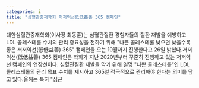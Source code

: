 ```yaml
---
categories: i
title: "심혈관중재학회 저저익선低低益善 365 캠페인"
---
```

대한심혈관중재학회(이사장 최동훈)는 심혈관질환 경험자들의 질환 재발을 예방하고 LDL 콜레스테롤 수치의 관리 중요성을 전하기 위해 "나쁜 콜레스테롤 낮으면 낮을수록 좋은 저저익선(低低益善) 365" 캠페인을 오는 10월까지 진행한다고 26일 밝혔다.저저익선(低低益善) 365 캠페인은 학회가 지난 2020년부터 꾸준히 진행하고 있는 저저익선 캠페인의 연장선이다. 심혈관질환 재발을 막기 위해 일명 "나쁜 콜레스테롤"인 LDL 콜레스테롤의 관리 목표 수치를 제시하고 365일 적극적으로 관리해야 한다는 의미를 담고 있다.올해는 특히 "심근